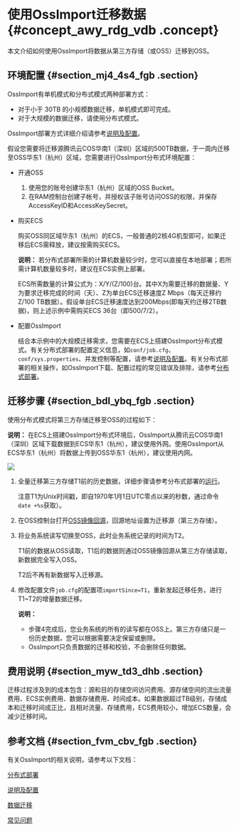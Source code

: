 # 使用OssImport迁移数据 {#concept_awy_rdg_vdb .concept}

本文介绍如何使用OssImport将数据从第三方存储（或OSS）迁移到OSS。

## 环境配置 {#section_mj4_4s4_fgb .section}

OssImport有单机模式和分布式模式两种部署方式：

-   对于小于 30TB 的小规模数据迁移，单机模式即可完成。
-   对于大规模的数据迁移，请使用分布式模式。

OssImport部署方式详细介绍请参考[说明及配置](../../../../../cn.zh-CN/常用工具/数据迁移工具ossimport/说明及配置.md#)。

假设您需要将迁移源腾讯云COS华南1（深圳）区域的500TB数据，于一周内迁移至OSS华东1（杭州）区域，您需要进行OssImport分布式环境配置：

-   开通OSS
    1.  使用您的账号创建华东1（杭州）区域的OSS Bucket。
    2.  在RAM控制台创建子帐号，并授权该子账号访问OSS的权限，并保存AccessKeyID和AccessKeySecret。
-   购买ECS

    购买OSS同区域华东1（杭州）的ECS，一般普通的2核4G机型即可，如果迁移后ECS需释放，建议按需购买ECS。

    **说明：** 若分布式部署所需的计算机数量较少时，您可以直接在本地部署；若所需计算机数量较多时，建议在ECS实例上部署。

    ECS所需数量的计算公式为：X/Y/\(Z/100\)台。其中X为需要迁移的数据量、Y为要求迁移完成的时间（天）、Z为单台ECS迁移速度Z Mbps（每天迁移约Z/100 TB数据）。假设单台ECS迁移速度达到200Mbps\(即每天约迁移2TB数据\)，则上述示例中需购买ECS 36台（即500/7/2）。

-   配置OssImport

    结合本示例中的大规模迁移需求，您需要在ECS上搭建OssImport分布式模式。有关分布式部署的配置定义信息，如`conf/job.cfg`、`conf/sys.properties`、并发控制等配置，请参考[说明及配置](../../../../../cn.zh-CN/常用工具/数据迁移工具ossimport/说明及配置.md#)。有关分布式部署的相关操作，如OssImport下载、配置过程的常见错误及排除，请参考[分布式部署](../../../../../cn.zh-CN/常用工具/数据迁移工具ossimport/分布式部署.md#)。


## 迁移步骤 {#section_bdl_ybq_fgb .section}

使用分布式模式将第三方存储迁移至OSS的过程如下：

**说明：** 在ECS上搭建OssImport分布式环境后，OssImport从腾讯云COS华南1（深圳）区域下载数据到ECS华东1（杭州），建议使用外网。使用OssImport从ECS华东1（杭州）将数据上传到OSS华东1（杭州），建议使用内网。

![](http://static-aliyun-doc.oss-cn-hangzhou.aliyuncs.com/assets/img/4431/15529662351976_zh-CN.png)

1.  全量迁移第三方存储T1前的历史数据，详细步骤请参考分布式部署的[运行](../../../../../cn.zh-CN/常用工具/数据迁移工具ossimport/分布式部署.md#section_m1y_1jh_wdb)。

    注意T1为Unix时间戳，即自1970年1月1日UTC零点以来的秒数，通过命令`date +%s`获取）。

2.  在OSS控制台打开[OSS镜像回源](../../../../../cn.zh-CN/控制台用户指南/管理存储空间/设置回源规则.md#)，回源地址设置为迁移源（第三方存储）。
3.  将业务系统读写切换至OSS，此时业务系统记录的时间为T2。

    T1前的数据从OSS读取，T1后的数据则通过OSS镜像回源从第三方存储读取，新数据完全写入OSS。

    T2后不再有新数据写入迁移源。

4.  修改配置文件`job.cfg`的配置项`importSince=T1`，重新发起迁移任务，进行T1~T2的增量数据迁移。

    **说明：** 

    -   步骤4完成后，您业务系统的所有的读写都在OSS上。第三方存储只是一份历史数据，您可以根据需要决定保留或删除。
    -   OssImport只负责数据的迁移和校验，不会删除任何数据。

## 费用说明 {#section_myw_td3_dhb .section}

迁移过程涉及到的成本包含：源和目的存储空间访问费用、源存储空间的流出流量费用、ECS实例费用、数据存储费用、时间成本。如果数据超过TB级别，存储成本和迁移时间成正比，且相对流量、存储费用，ECS费用较小，增加ECS数量，会减少迁移时间。

## 参考文档 {#section_fvm_cbv_fgb .section}

有关OssImport的相关说明，请参考以下文档：

[分布式部署](../../../../../cn.zh-CN/常用工具/数据迁移工具ossimport/分布式部署.md#)

[说明及配置](../../../../../cn.zh-CN/常用工具/数据迁移工具ossimport/说明及配置.md#)

[数据迁移](../../../../../cn.zh-CN/常用工具/数据迁移工具ossimport/数据迁移.md#)

[常见问题](../../../../../cn.zh-CN/常用工具/数据迁移工具ossimport/常见问题.md#)

